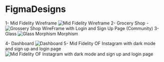# FigmaDesigns
1- Mid Fidelity Wireframe ![Mid Fidelity Wireframe](https://github.com/RajSukhadiya2106/FigmaDesigns/assets/132186914/5aaea086-cbae-4d5d-b3fe-8014dceb0e95)
2-  Grocery Shop - ![Grossery Shop WireFrame with Login and Sign Up Page (Community)](https://github.com/RajSukhadiya2106/FigmaDesigns/assets/132186914/c4fd8725-12b2-4f58-8f09-52523062c301)
3- Glass   ![Glass Morphism](https://github.com/RajSukhadiya2106/FigmaDesigns/assets/132186914/09088dc2-951c-4832-a77a-082f9995894d)   Morphism

4- Dashboard  ![Dashboard](https://github.com/RajSukhadiya2106/FigmaDesigns/assets/132186914/f7709f0b-6143-4115-883d-3775132cd4f1)
5- Mid Fidelity OF Instagram with dark mode and sign up and login page ![Mid Fidelity OF Instagram with dark mode and sign up and login page](https://github.com/RajSukhadiya2106/FigmaDesigns/assets/132186914/baf12d2e-0f49-443f-b828-12d71ac51c9b)
